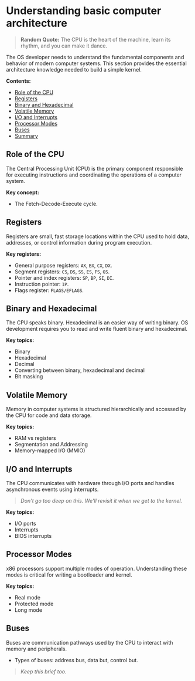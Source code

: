 # Understanding basic computer architecture
> **Random Quote:** The CPU is the heart of the machine, learn its rhythm, and you can make it dance.

The OS developer needs to understand the fundamental components and behavior of modern computer systems. This section provides the essential architecture knowledge needed to build a simple kernel.

**Contents:**
+ [Role of the CPU](#role-of-the-cpu)
+ [Registers](#registers)
+ [Binary and Hexadecimal](#binary-and-hexadecimal)
+ [Volatile Memory](#volatile-memory)
+ [I/O and Interrupts](#io-and-interrupts)
+ [Processor Modes](#processor-modes)
+ [Buses](#buses)
+ [Summary](#summary)

## Role of the CPU
The Central Processing Unit (CPU) is the primary component responsible for executing instructions and coordinating the operations of a computer system.

**Key concept:**
+ The Fetch-Decode-Execute cycle.

## Registers
Registers are small, fast storage locations within the CPU used to hold data, addresses, or control information during program execution.

**Key registers:**
+ General purpose registers: `AX`, `BX`, `CX`, `DX`.
+ Segment registers: `CS`, `DS`, `SS`, `ES`, `FS`, `GS`.
+ Pointer and index registers: `SP`, `BP`, `SI`, `DI`.
+ Instruction pointer: `IP`.
+ Flags register: `FLAGS/EFLAGS`.

## Binary and Hexadecimal
The CPU speaks binary. Hexadecimal is an easier way of writing binary. OS development requires you to read and write fluent binary and hexadecimal.

**Key topics:**
+ Binary
+ Hexadecimal
+ Decimal
+ Converting between binary, hexadecimal and decimal
+ Bit masking

## Volatile Memory
Memory in computer systems is structured hierarchically and accessed by the CPU for code and data storage.

**Key topics:**
+ RAM vs registers
+ Segmentation and Addressing
+ Memory-mapped I/O (MMIO)

## I/O and Interrupts
The CPU communicates with hardware through I/O ports and handles asynchronous events using interrupts.

> *Don't go too deep on this. We'll revisit it when we get to the kernel.*

**Key topics:**
+ I/O ports
+ Interrupts
+ BIOS interrupts

## Processor Modes
x86 processors support multiple modes of operation. Understanding these modes is critical for writing a bootloader and kernel.

**Key topics:**
+ Real mode
+ Protected mode
+ Long mode

## Buses
Buses are communication pathways used by the CPU to interact with memory and peripherals.

+ Types of buses: address bus, data but, control but.

> *Keep this brief too.*
